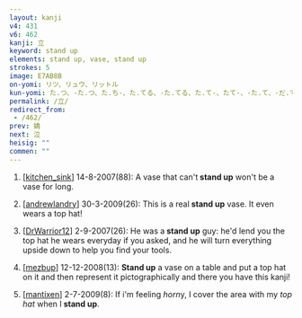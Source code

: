 ```yaml
---
layout: kanji
v4: 431
v6: 462
kanji: 立
keyword: stand up
elements: stand up, vase, stand up
strokes: 5
image: E7AB8B
on-yomi: リツ、リュウ、リットル
kun-yomi: た.つ、-た.つ、た.ち-、た.てる、-た.てる、た.て-、たて-、-た.て、-だ.て、-だ.てる
permalink: /立/
redirect_from:
 - /462/
prev: 嬌
next: 泣
heisig: ""
commen: ""
---
```


1) [<a href="http://kanji.koohii.com/profile/kitchen_sink">kitchen_sink</a>] 14-8-2007(88): A vase that can&#039;t<strong> stand up</strong> won&#039;t be a vase for long.

2) [<a href="http://kanji.koohii.com/profile/andrewlandry">andrewlandry</a>] 30-3-2009(26): This is a real<strong> stand up</strong> vase. It even wears a top hat!

3) [<a href="http://kanji.koohii.com/profile/DrWarrior12">DrWarrior12</a>] 2-9-2007(26): He was a<strong> stand up</strong> guy: he&#039;d lend you the top hat he wears everyday if you asked, and he will turn everything upside down to help you find your tools.

4) [<a href="http://kanji.koohii.com/profile/mezbup">mezbup</a>] 12-12-2008(13): <strong>Stand up</strong> a vase on a table and put a top hat on it and then represent it pictographically and there you have this kanji!

5) [<a href="http://kanji.koohii.com/profile/mantixen">mantixen</a>] 2-7-2009(8): If i&#039;m feeling <em>horn</em>y, I cover the area with my <em>top hat</em> when I<strong> stand up</strong>.

